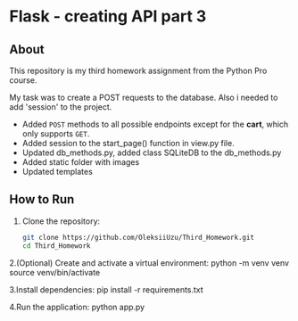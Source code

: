 # Flask - creating API part 3

## About

This repository is my third homework assignment from the Python Pro course. 

My task was to create a POST requests to the database. Also i needed to add 'session' to the project. 

 - Added `POST` methods to all possible endpoints except for the **cart**, which only supports `GET`. 
 - Added session to the start_page() function in view.py file.
 - Updated db_methods.py, added class SQLiteDB to the db_methods.py
 - Added static folder with images
 - Updated templates

## How to Run

1. Clone the repository:  
   ```bash
   git clone https://github.com/OleksiiUzu/Third_Homework.git
   cd Third_Homework
2.(Optional) Create and activate a virtual environment:
  python -m venv venv
  source venv/bin/activate

3.Install dependencies:
  pip install -r requirements.txt

4.Run the application:
  python app.py
